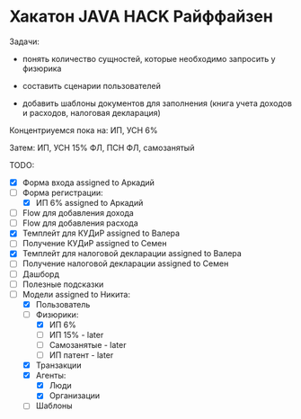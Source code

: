 # Хакатон JAVA HACK Райффайзен

Задачи:

- понять количество сущностей, которые необходимо запросить у физюрика

- составить сценарии пользователей

- добавить шаблоны документов для заполнения (книга учета доходов и расходов, налоговая декларация)

Концентриуемся пока на:
ИП, УСН 6%

Затем:
ИП, УСН 15%
ФЛ, ПСН
ФЛ, самозанятый

TODO:

- [x] Форма входа assigned to Аркадий
- [ ] Форма регистрации:
    - [x] ИП 6% assigned to Аркадий
- [ ] Flow для добавления дохода
- [ ] Flow для добавления расхода
- [x] Темплейт для КУДиР assigned to Валера
- [ ] Получение КУДиР assigned to Семен
- [x] Темплейт для налоговой декларации assigned to Валера
- [ ] Получение налоговой декларации assigned to Семен
- [ ] Дашборд
- [ ] Полезные подсказки
- [ ] Модели assigned to Никита:
    - [x] Пользователь 
    - [ ] Физюрики:
        - [x] ИП 6%
        - [ ] ИП 15% - later
        - [ ] Самозанятые - later
        - [ ] ИП патент - later
    - [x] Транзакции
    - [x] Агенты:
        - [x] Люди
        - [x] Организации
    - [ ] Шаблоны
